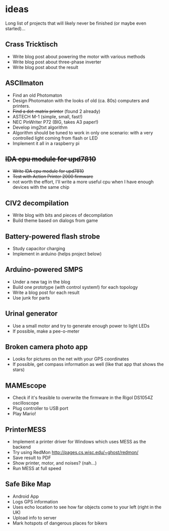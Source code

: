# ideas
Long list of projects that will likely never be finished (or maybe even started)...

## Crass Tricktisch
- Write blog post about powering the motor with various methods
- Write blog post about three-phase inverter
- Write blog post about the result

## ASCIImaton
- Find an old Photomaton
 - Design Photomaton with the looks of old (ca. 80s) computers and printers.
- ~~Find a dot-matrix printer~~ (found 2 already)
 - ASTECH M-1 (simple, small, fast!)
 - NEC PinWriter P72 (BIG, takes A3 paper!)
- Develop img2txt algorithm
 - Algorithm should be tuned to work in only one scenario: with a very controlled light coming from flash or LED
- Implement it all in a raspberry pi

## ~~IDA cpu module for upd7810~~
- ~~Write IDA cpu module for upd7810~~
- ~~Test with Action Printer 2000 firmware~~
- not worth the effort, I'll write a more useful cpu when I have enough devices with the same chip

## CIV2 decompilation
- Write blog with bits and pieces of decompilation
- Build theme based on dialogs from game

## Battery-powered flash strobe
- Study capacitor charging 
- Implement in arduino (helps project below)

## Arduino-powered SMPS
- Under a new tag in the blog
- Build one prototype (*with* control system!) for each topology
- Write a blog post for each result
- Use junk for parts

## Urinal generator
- Use a small motor and try to generate enough power to light LEDs
- If possible, make a pee-o-meter

## Broken camera photo app
- Looks for pictures on the net with your GPS coordinates
- If possible, get compass information as well (like that app that shows the stars)

## MAMEscope
- Check if it's feasible to overwrite the firmware in the Rigol DS1054Z oscilloscope
- Plug controller to USB port
- Play Mario!

## PrinterMESS
- Implement a printer driver for Windows which uses MESS as the backend
 - Try using RedMon <http://pages.cs.wisc.edu/~ghost/redmon/>
- Save result to PDF
- Show printer, motor, and noises? (nah...)
- Run MESS at full speed

## Safe Bike Map
- Android App
- Logs GPS information
- Uses echo location to see how far objects come to your left (right in the UK)
- Upload info to server
- Mark hotspots of dangerous places for bikers
